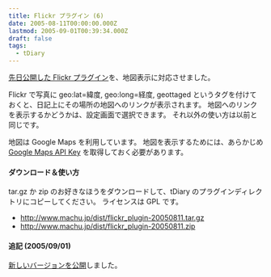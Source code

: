 ```yaml
---
title: Flickr プラグイン (6)
date: 2005-08-11T00:00:00.000Z
lastmod: 2005-09-01T00:39:34.000Z
draft: false
tags:
  - tDiary
---
```


[先日公開した Flickr プラグイン](/posts/20050809/p01)を、地図表示に対応させました。

Flickr で写真に geo:lat=緯度, geo:long=経度, geottaged というタグを付けておくと、日記上にその場所の地図へのリンクが表示されます。 地図へのリンクを表示するかどうかは、設定画面で選択できます。 それ以外の使い方は以前と同じです。

地図は Google Maps を利用しています。 地図を表示するためには、あらかじめ [Google Maps API Key](http://www.google.com/apis/maps/signup.html) を取得しておく必要があります。

#### ダウンロード＆使い方

tar.gz か zip のお好きなほうをダウンロードして、tDiary のプラグインディレクトリにコピーしてください。 ライセンスは GPL です。

- <http://www.machu.jp/dist/flickr_plugin-20050811.tar.gz>
- <http://www.machu.jp/dist/flickr_plugin-20050811.zip>

#### 追記 (2005/09/01)

[新しいバージョンを公開](/posts/20050901/p01)しました。
